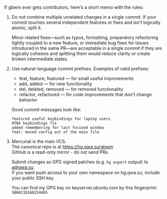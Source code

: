 If gbwm ever gets contributors, here's a short memo with the rules:

1. Do not combine multiple unrelated changes in a single commit.
   If your commit touches several independent features or fixes and isn't logically atomic, split it.
   
   Minor related fixes—such as typos, formatting, preparatory refactoring tightly coupled to a new feature, or immediate bug fixes for issues introduced in the same PR—are acceptable in a single commit if they are logically cohesive and splitting them would reduce clarity or create broken intermediate states.

2. Use natural-language commit prefixes.
   Examples of valid prefixes:
   - feat, feature, featured — for small useful improvements
   - add, added — for new functionality
   - del, deleted, removed — for removed functionality
   - refactor, refactored — for code improvements that don't change behavior

   Good commit messages look like:
   ```
   featured useful keybindings for laptop users
   XF86 keybindings fix
   added remembering for last focused window
   feat: moved config out of the main file
   ```

3. Mercurial is the main VCS.  
   The canonical repo is at https://hg.qwa.su/gbwm  
   GitHub is a read-only mirror - do not send PRs.

   Submit changes as GPG signed patches (e.g. `hg export` output) to <a@qwa.su>.  
   If you want push access to your own namespace on hg.qwa.su, include your public SSH key.

   You can find my GPG key on keyserver.ubuntu.com by this fingerprint: `5B60C1D1A8254465`

